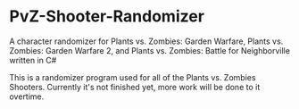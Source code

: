 # PvZ-Shooter-Randomizer
A character randomizer for Plants vs. Zombies: Garden Warfare, Plants vs. Zombies: Garden Warfare 2, and Plants vs. Zombies: Battle for Neighborville written in C#

This is a randomizer program used for all of the Plants vs. Zombies Shooters. Currently it's not finished yet, more work will be done to it overtime.
